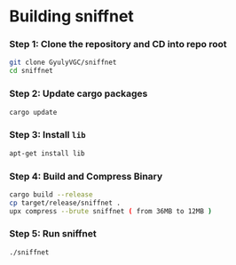 # Building sniffnet

### Step 1: Clone the repository and CD into repo root

```sh
git clone GyulyVGC/sniffnet
cd sniffnet
```

### Step 2: Update cargo packages

```sh
cargo update
```

### Step 3: Install `lib`

```sh
apt-get install lib
```

### Step 4: Build and Compress Binary

```sh
cargo build --release
cp target/release/sniffnet .
upx compress --brute sniffnet ( from 36MB to 12MB )
```

### Step 5: Run sniffnet

```sh
./sniffnet
```
